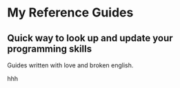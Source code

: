 # My Reference Guides

## Quick way to look up and update your programming skills
Guides written with love and broken english.

hhh
